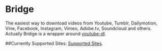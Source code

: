 # Bridge

The easiest way to download videos from Youtube, Tumblr, Dailymotion, Vine, Facebook, Instagram, Vimeo, Adobe.tv, Soundcloud and others. Actually Brdige is a wrapper around [youtube-dl](https://rg3.github.io/youtube-dl/).

##Currently Supported Sites:
[Supported Sites](https://rg3.github.io/youtube-dl/supportedsites.html).

